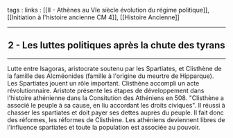 tags : 
links : [[II - Athènes au VIe siècle  évolution du régime politique]], [[Initiation à l'histoire ancienne CM 4]], [[Histoire Ancienne]]

****

<h2 style="text-align: center;"> 2 - Les luttes politiques après la chute des tyrans </h2>

****

Lutte entre Isagoras, aristocrate soutenu par les Spartiates, et Clisthène de la famille des Alcméonides (famille à l'origine du meurtre de Hipparque). Les Spartiates jouent un rôle important. Clisthène accompli un acte révolutionnaire. 
Aristote présente les étapes de développement dans l'histoire athénienne dans la Consitution des Athéniens en 508. "Clisthène a associé le peuple à sa cause, en liu accordant les droits civiques". Il réussi à chasser les spartiates et doit payer ses dettes auprès du peuple. Il fait donc des réformes, les réformes de Clisthène. Les athéniens deviennent libres de l'influence spartiates et toute la population est associée au pouvoir.